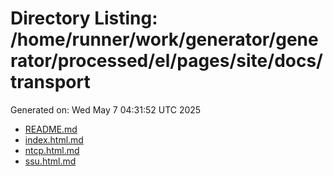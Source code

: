 # Directory Listing: /home/runner/work/generator/generator/processed/el/pages/site/docs/transport
Generated on: Wed May  7 04:31:52 UTC 2025

- [README.md](README.md)
- [index.html.md](index.html.md)
- [ntcp.html.md](ntcp.html.md)
- [ssu.html.md](ssu.html.md)
